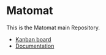 Matomat
=======

This is the Matomat main Repository.
- [Kanban board](https://github.com/orgs/FSIN-ohm/projects/1)
- [Documentation](https://github.com/FSIN-ohm/Matomat-Documentation)
